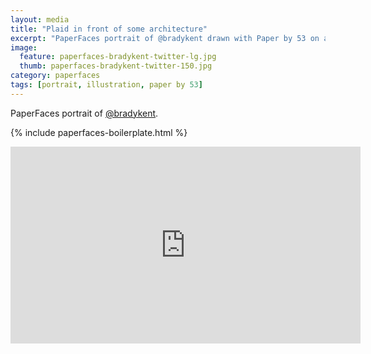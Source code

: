 ```yaml
---
layout: media
title: "Plaid in front of some architecture"
excerpt: "PaperFaces portrait of @bradykent drawn with Paper by 53 on an iPad."
image: 
  feature: paperfaces-bradykent-twitter-lg.jpg
  thumb: paperfaces-bradykent-twitter-150.jpg
category: paperfaces
tags: [portrait, illustration, paper by 53]
---
```


PaperFaces portrait of [@bradykent](http://twitter.com/bradykent).

{% include paperfaces-boilerplate.html %}

<iframe width="560" height="315" src="http://www.youtube.com/embed/M5Ya9B-a0Mk" frameborder="0"> </iframe>